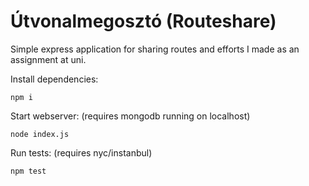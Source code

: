 # Útvonalmegosztó (Routeshare)
Simple express application for sharing routes and efforts I made as an assignment at uni.

Install dependencies:

    npm i
 Start webserver: (requires mongodb running on localhost)
 

    node index.js
 Run tests: (requires nyc/instanbul)
 

    npm test
